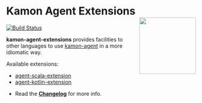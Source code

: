 # Kamon Agent Extensions <img align="right" src="https://rawgit.com/kamon-io/Kamon/master/kamon-logo.svg" height="150px" style="padding-left: 20px"/>
[![Build Status](https://travis-ci.org/kamon-io/kamon-agent-extensions.svg?branch=master)](https://travis-ci.org/kamon-io/kamon-agent-extensions)

**kamon-agent-extensions** provides facilities to other languages to use [kamon-agent] in a more idiomatic way.

Available extensions:

* [agent-scala-extension]
* [agent-kotlin-extension]

- Read the [**Changelog**](CHANGELOG.md) for more info.

[kamon-agent]:https://github.com/kamon-io/kamon-agent
[agent-scala-extension]:tree/master/agent-scala-extension
[agent-kotlin-extension]:tree/master/agent-kotlin-extension
